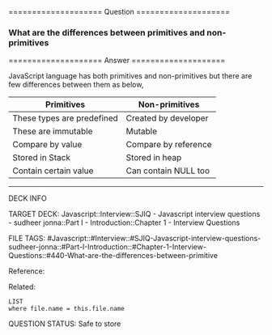 ==================== Question ====================  

### What are the differences between primitives and non-primitives  

==================== Answer ====================  

JavaScript language has both primitives and non-primitives but there are few
differences between them as below,

| Primitives                 | Non-primitives       |
| -------------------------- | -------------------- |
| These types are predefined | Created by developer |
| These are immutable        | Mutable              |
| Compare by value           | Compare by reference |
| Stored in Stack            | Stored in heap       |
| Contain certain value      | Can contain NULL too |

---

DECK INFO

TARGET DECK: Javascript::Interview::SJIQ - Javascript interview questions -
sudheer jonna::Part I - Introduction::Chapter 1 - Interview Questions

FILE TAGS:
#Javascript::#Interview::#SJIQ-Javascript-interview-questions-sudheer-jonna::#Part-I-Introduction::#Chapter-1-Interview-Questions::#440-What-are-the-differences-between-primitive

Reference:

Related:

```dataview
LIST
where file.name = this.file.name
```

QUESTION STATUS: Safe to store
